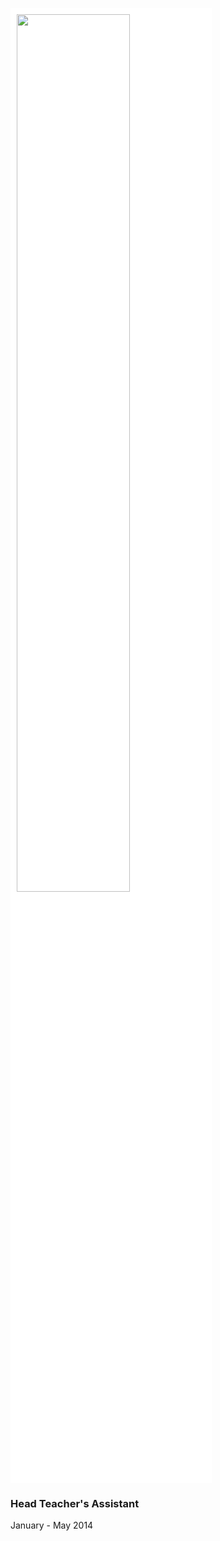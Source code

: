 <img src="http://www.ccs.neu.edu/wp-content/uploads/northeastern-logo.png"
width="60%" height="60%" style="background-color: white; padding: 10px" />
### Head Teacher's Assistant
January - May 2014
